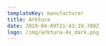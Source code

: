 ```yaml
---
templateKey: manufacturer
title: Arktura
date: 2019-04-09T21:43:19.708Z
logo: /img/arktura-4x_dark.png
---
```


